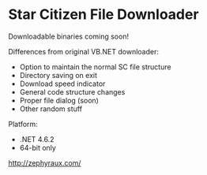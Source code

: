 # Star Citizen File Downloader

Downloadable binaries coming soon!

Differences from original VB.NET downloader:

- Option to maintain the normal SC file structure
- Directory saving on exit
- Download speed indicator
- General code structure changes
- Proper file dialog (soon)
- Other random stuff

Platform:
- .NET 4.6.2
- 64-bit only

http://zephyraux.com/
